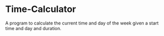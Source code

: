 # Time-Calculator
A program to calculate the current time and day of the week given a start time and day and duration.
